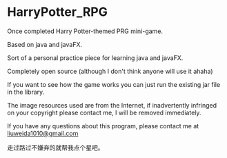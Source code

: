 # HarryPotter_RPG

Once completed Harry Potter-themed PRG mini-game.

Based on java and javaFX.

Sort of a personal practice piece for learning java and javaFX.

Completely open source (although I don't think anyone will use it ahaha)

If you want to see how the game works you can just run the existing jar file in the library.

The image resources used are from the Internet, if inadvertently infringed on your copyright please contact me, I will be removed immediately.

If you have any questions about this program, please contact me at liuweida1010@gmail.com


走过路过不嫌弃的就帮我点个星吧。
